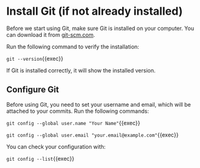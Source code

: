 # Install Git (if not already installed) 

Before we start using Git, make sure Git is installed on your computer. You can download it from [git-scm.com](https://git-scm.com).

Run the following command to verify the installation:

`git --version`{{exec}}

If Git is installed correctly, it will show the installed version.

## Configure Git

Before using Git, you need to set your username and email, which will be attached to your commits. Run the following commands:

`git config --global user.name "Your Name"`{{exec}}

`git config --global user.email "your.email@example.com"`{{exec}}

You can check your configuration with:

`git config --list`{{exec}}